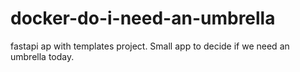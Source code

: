 # docker-do-i-need-an-umbrella
fastapi ap with templates project. Small app to decide if we need an umbrella today.
